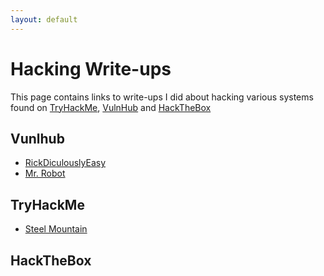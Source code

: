 ```yaml
---
layout: default
---
```


# Hacking Write-ups

This page contains links to write-ups I did about hacking various systems found on [TryHackMe](https://tryhackme.com/), [VulnHub](https://www.vulnhub.com/) and [HackTheBox](https://www.hackthebox.eu/)

## Vunlhub

* [RickDiculouslyEasy](./vh_rickdiculouslyeasy.html)
* [Mr. Robot](./vh-mr-robot.html)

## TryHackMe

* [Steel Mountain](./thm-steel-mountain.html)

## HackTheBox